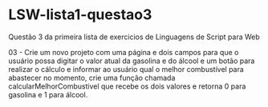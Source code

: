 # LSW-lista1-questao3
Questão 3 da primeira lista de exercicios de Linguagens de Script para Web

03 - Crie um novo projeto com uma página e dois campos para que o usuário possa digitar o valor atual da gasolina e do álcool e um botão para realizar
o cálculo e informar ao usuário qual o melhor combustível para abastecer no momento, crie uma função chamada calcularMelhorCombustivel 
que recebe os dois valores e retorna 0 para gasolina e 1 para álcool.
